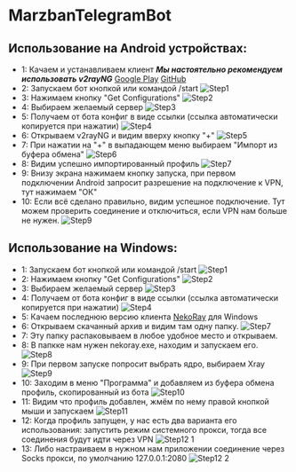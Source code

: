# MarzbanTelegramBot
## Использование на Android устройствах:
- 1: Качаем и устанавливаем клиент ***Мы настоятельно рекомендуем использовать v2rayNG*** [Google Play](https://github.com/2dust/v2rayNG/releases) [GitHub](https://github.com/2dust/v2rayNG/releases)
- 2: Запускаем бот кнопкой или командой /start ![Step1](https://github.com/fractalshine/MarzbanTelegramBot/assets/169190363/1e3519ce-1f00-4ef7-9dfa-289a96fccb61)
- 3: Нажимаем кнопку "Get Configurations" ![Step2](https://github.com/fractalshine/MarzbanTelegramBot/assets/169190363/9b84dc2e-6974-4193-a4ef-7edd5c6aab1f)
- 4: Выбираем желаемый сервер ![Step3](https://github.com/fractalshine/MarzbanTelegramBot/assets/169190363/cdb36f74-5755-4ea6-986f-01910f02a82e)
- 5: Получаем от бота конфиг в виде ссылки (ссылка автоматически копируется при нажатии) ![Step4](https://github.com/fractalshine/MarzbanTelegramBot/assets/169190363/3de99bcd-7cc7-4a2a-870f-4c42eb4c4798)
- 6: Открываем v2rayNG и видим вверху кнопку "+" ![Step5](https://github.com/fractalshine/MarzbanTelegramBot/assets/169190363/4c292368-f7b7-4b79-a3cc-88d562fbf909)
- 7: При нажатии на "+" в выпадающем меню выбираем "Импорт из буфера обмена" ![Step6](https://github.com/fractalshine/MarzbanTelegramBot/assets/169190363/67b119e1-6219-46d7-820e-5befd8e10e62)
- 8: Видим успешно импортированный профиль ![Step7](https://github.com/fractalshine/MarzbanTelegramBot/assets/169190363/06409119-8c04-4ac4-8f34-4135574bb79d)
- 9: Внизу экрана нажимаем кнопку запуска, при первом подключении Android запросит разрешение на подключение к VPN, тут нажимаем "ОК"
- 10: Если всё сделано правильно, видим успешное подключение. Тут можем проверить соединение и отключиться, если VPN нам больше не нужен. ![Step9](https://github.com/fractalshine/MarzbanTelegramBot/assets/169190363/34c8222a-4f25-44df-b84f-091696355e17)

## Использование на Windows:
- 1: Запускаем бот кнопкой или командой /start ![Step1](https://github.com/fractalshine/fractalshine.github.io/assets/169190363/8ec9d080-ff55-4473-948e-0c93dcb775c6)
- 2: Нажимаем кнопку "Get Configurations" ![Step2](https://github.com/fractalshine/fractalshine.github.io/assets/169190363/2da746ac-5d45-493b-8d38-a4f83399a31e)
- 3: Выбираем желаемый сервер ![Step3](https://github.com/fractalshine/fractalshine.github.io/assets/169190363/4ce580cc-0962-4d88-bdce-ba3e0303150e)
- 4: Получаем от бота конфиг в виде ссылки (ссылка автоматически копируется при нажатии) ![Step4](https://github.com/fractalshine/fractalshine.github.io/assets/169190363/dd135615-ccb5-449c-b47f-7721aa7d87f3)
- 5: Качаем последнюю версию клиента [NekoRay](https://github.com/Matsuridayo/nekoray/releases) для Windows
- 6: Открываем скачанный архив и видим там одну папку. ![Step7](https://github.com/fractalshine/fractalshine.github.io/assets/169190363/d0a6e9be-a2b0-47bb-86c6-ba2f60922e5e)
- 7: Эту папку распаковываем в любое удобное место и открываем.
- 8: В папкке нам нужен nekoray.exe, находим и запускаем его. ![Step8](https://github.com/fractalshine/fractalshine.github.io/assets/169190363/3cde49da-c3dd-4cf6-bf58-77b1e7eeb69b)
- 9: При первом запуске попросит выбрать ядро, выбираем Xray ![Step9](https://github.com/fractalshine/fractalshine.github.io/assets/169190363/52b68d73-7547-49a9-bb8a-bed658510341)
- 10: Заходим в меню "Программа" и добавляем из буфера обмена профиль, скопированный из бота ![Step10](https://github.com/fractalshine/fractalshine.github.io/assets/169190363/7bb5608c-479c-455f-b1d0-9b9fb487850c)
- 11: Видим что профиль добавлен, жмём по нему правой кнопкой мыши и запускаем ![Step11](https://github.com/fractalshine/fractalshine.github.io/assets/169190363/6124db0f-d16c-4aa3-a6b4-a880987096f3)
- 12: Когда профиль запущен, у нас есть два варианта его использования: запустить режим системного прокси, тогда все соединения будут идти через VPN ![Step12 1](https://github.com/fractalshine/fractalshine.github.io/assets/169190363/65b73a5e-485d-4fac-b856-b349a360ebc3)
- 13: Либо настраиваем в нужном нам приложении соединение через Socks прокси, по умолчанию 127.0.0.1:2080 ![Step12 2](https://github.com/fractalshine/fractalshine.github.io/assets/169190363/719ce3fd-ee83-43fe-95b5-483e3efbad16)
